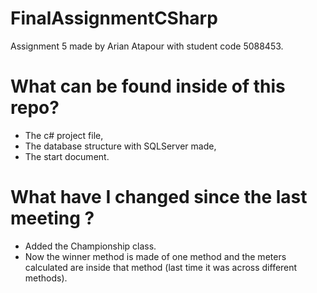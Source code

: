 # FinalAssignmentCSharp

Assignment 5 made by Arian Atapour with student code 5088453.

# What can be found inside of this repo?

- The c# project file,
- The database structure with SQLServer made,
- The start document.

# What have I changed since the last meeting ?

- Added the Championship class.
- Now the winner method is made of one method and the meters calculated are inside that method (last time it was across different methods).
